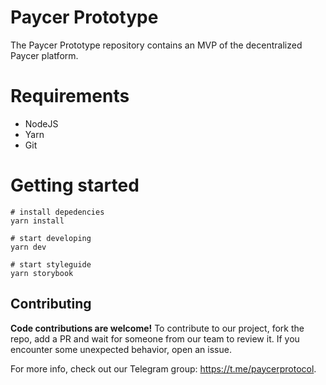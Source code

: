 # Paycer Prototype

The Paycer Prototype repository contains an MVP of the decentralized Paycer platform.

# Requirements
- NodeJS
- Yarn
- Git


# Getting started
```
# install depedencies
yarn install

# start developing
yarn dev

# start styleguide
yarn storybook
```

## Contributing
**Code contributions are welcome!**
To contribute to our project, fork the repo, add a PR and wait for someone from our team to review it. If you encounter some unexpected behavior, open an issue.

For more info, check out our Telegram group: https://t.me/paycerprotocol.
